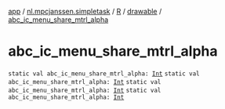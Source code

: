 [app](../../../index.md) / [nl.mpcjanssen.simpletask](../../index.md) / [R](../index.md) / [drawable](index.md) / [abc_ic_menu_share_mtrl_alpha](.)

# abc_ic_menu_share_mtrl_alpha

`static val abc_ic_menu_share_mtrl_alpha: `[`Int`](https://kotlinlang.org/api/latest/jvm/stdlib/kotlin/-int/index.html)
`static val abc_ic_menu_share_mtrl_alpha: `[`Int`](https://kotlinlang.org/api/latest/jvm/stdlib/kotlin/-int/index.html)
`static val abc_ic_menu_share_mtrl_alpha: `[`Int`](https://kotlinlang.org/api/latest/jvm/stdlib/kotlin/-int/index.html)
`static val abc_ic_menu_share_mtrl_alpha: `[`Int`](https://kotlinlang.org/api/latest/jvm/stdlib/kotlin/-int/index.html)